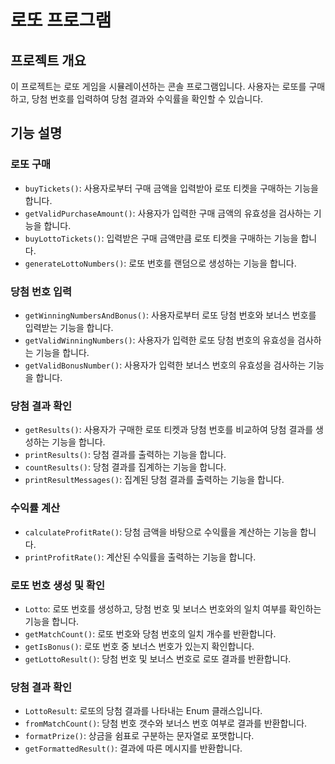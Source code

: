 # 로또 프로그램

## 프로젝트 개요

이 프로젝트는 로또 게임을 시뮬레이션하는 콘솔 프로그램입니다. 사용자는 로또를 구매하고, 당첨 번호를 입력하여 당첨 결과와 수익률을 확인할 수 있습니다.

## 기능 설명

### 로또 구매

- `buyTickets()`: 사용자로부터 구매 금액을 입력받아 로또 티켓을 구매하는 기능을 합니다.
- `getValidPurchaseAmount()`: 사용자가 입력한 구매 금액의 유효성을 검사하는 기능을 합니다.
- `buyLottoTickets()`: 입력받은 구매 금액만큼 로또 티켓을 구매하는 기능을 합니다.
- `generateLottoNumbers()`: 로또 번호를 랜덤으로 생성하는 기능을 합니다.

### 당첨 번호 입력

- `getWinningNumbersAndBonus()`: 사용자로부터 로또 당첨 번호와 보너스 번호를 입력받는 기능을 합니다.
- `getValidWinningNumbers()`: 사용자가 입력한 로또 당첨 번호의 유효성을 검사하는 기능을 합니다.
- `getValidBonusNumber()`: 사용자가 입력한 보너스 번호의 유효성을 검사하는 기능을 합니다.

### 당첨 결과 확인

- `getResults()`: 사용자가 구매한 로또 티켓과 당첨 번호를 비교하여 당첨 결과를 생성하는 기능을 합니다.
- `printResults()`: 당첨 결과를 출력하는 기능을 합니다.
- `countResults()`: 당첨 결과를 집계하는 기능을 합니다.
- `printResultMessages()`: 집계된 당첨 결과를 출력하는 기능을 합니다.

### 수익률 계산

- `calculateProfitRate()`: 당첨 금액을 바탕으로 수익률을 계산하는 기능을 합니다.
- `printProfitRate()`: 계산된 수익률을 출력하는 기능을 합니다.

### 로또 번호 생성 및 확인

- `Lotto`: 로또 번호를 생성하고, 당첨 번호 및 보너스 번호와의 일치 여부를 확인하는 기능을 합니다.
- `getMatchCount()`: 로또 번호와 당첨 번호의 일치 개수를 반환합니다.
- `getIsBonus()`: 로또 번호 중 보너스 번호가 있는지 확인합니다.
- `getLottoResult()`: 당첨 번호 및 보너스 번호로 로또 결과를 반환합니다.

### 당첨 결과 확인

- `LottoResult`: 로또의 당첨 결과를 나타내는 Enum 클래스입니다.
- `fromMatchCount()`: 당첨 번호 갯수와 보너스 번호 여부로 결과를 반환합니다.
- `formatPrize()`: 상금을 쉼표로 구분하는 문자열로 포맷합니다.
- `getFormattedResult()`: 결과에 따른 메시지를 반환합니다.
